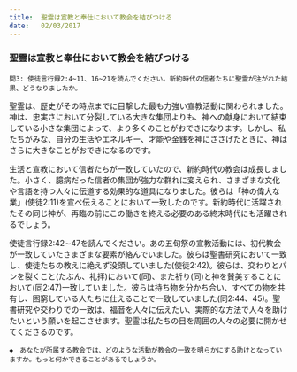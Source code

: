 ```yaml
---
title:  聖霊は宣教と奉仕において教会を結びつける
date:   02/03/2017
---
```


### 聖霊は宣教と奉仕において教会を結びつける

`問3: 使徒言行録2:4~11、16~21を読んでください。新約時代の信者たちに聖霊が注がれた結果、どうなりましたか。`

聖霊は、歴史がその時点までに目撃した最も力強い宣教活動に関わられました。神は、忠実さにおいて分裂している大きな集団よりも、神への献身において結束している小さな集団によって、より多くのことがおできになります。しかし、私たちがみな、自分の生活やエネルギー、才能や金銭を神にささげたときに、神はさらに大きなことがおできになるのです。

生活と宣教において信者たちが一致していたので、新約時代の教会は成長しました。小さく、臆病だった信者の集団が強力な群れに変えられ、さまざまな文化や言語を持つ人々に伝道する効果的な道具になりました。彼らは「神の偉大な業」(使徒2:11)を宣べ伝えることにおいて一致したのです。新約時代に活躍されたその同じ神が、再臨の前にこの働きを終える必要のある終末時代にも活躍されるでしょう。

使徒言行録2:42∼47を読んでください。あの五旬祭の宣教活動には、初代教会が一致していたさまざまな要素が絡んでいました。彼らは聖書研究において一致し、使徒たちの教えに絶えず没頭していました(使徒2:42)。彼らは、交わりとパンを裂くこと(たぶん、礼拝)において(同)、また祈り(同)と神を賛美することにおいて(同2:47)一致していました。彼らは持ち物を分かち合い、すべての物を共有し、困窮している人たちに仕えることで一致していました(同2:44、45)。聖書研究や交わりでの一致は、福音を人々に伝えたい、実際的な方法で人々を助けたいという願いを起こさせます。聖霊は私たちの目を周囲の人々の必要に開かせてくださるのです。

`◆　あなたが所属する教会では、どのような活動が教会の一致を明らかにする助けとなっていますか。もっと何かできることがあるでしょうか。`
